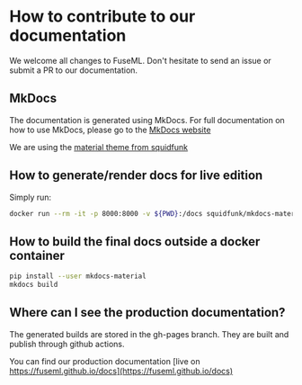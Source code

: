 # How to contribute to our documentation

We welcome all changes to FuseML.
Don't hesitate to send an issue or submit a PR to our documentation.

## MkDocs

The documentation is generated using MkDocs. For full documentation on how to
use MkDocs, please go to the [MkDocs website](https://www.mkdocs.org/)

We are using the [material theme from squidfunk](https://squidfunk.github.io/mkdocs-material/)

## How to generate/render docs for live edition

Simply run:

```bash
docker run --rm -it -p 8000:8000 -v ${PWD}:/docs squidfunk/mkdocs-material
```

## How to build the final docs outside a docker container

```bash
pip install --user mkdocs-material
mkdocs build
```

## Where can I see the production documentation?

The generated builds are stored in the gh-pages branch.
They are built and publish through github actions.

You can find our production documentation [live on https://fuseml.github.io/docs](https://fuseml.github.io/docs)
